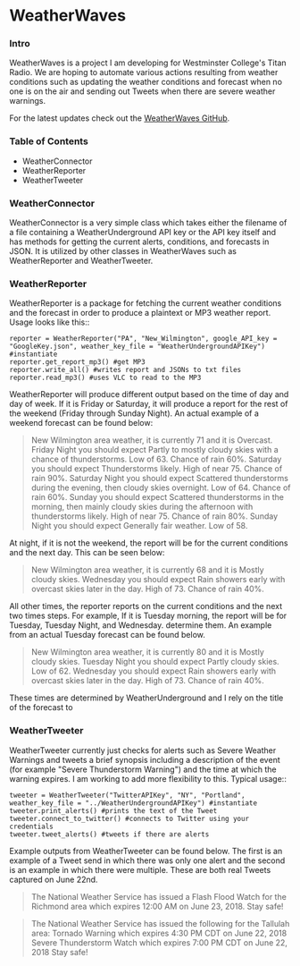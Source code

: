 # WeatherWaves

### Intro

WeatherWaves is a project I am developing for Westminster College's Titan Radio. We are hoping to automate various actions resulting from weather conditions such as updating the weather conditions and forecast when no one is on the air and sending out Tweets when there are severe weather warnings.

For the latest updates check out the [WeatherWaves GitHub](https://github.com/alexandermichels/WeatherWaves).


### Table of Contents
* WeatherConnector
* WeatherReporter
* WeatherTweeter

### WeatherConnector

WeatherConnector is a very simple class which takes either the filename of a file containing a WeatherUnderground API key or the API key itself and has methods for getting the current alerts, conditions, and forecasts in JSON. It is utilized by other classes in WeatherWaves such as WeatherReporter and WeatherTweeter.

### WeatherReporter

WeatherReporter is a package for fetching the current weather conditions and the forecast in order to produce a plaintext or MP3 weather report. Usage looks like this::

    reporter = WeatherReporter("PA", "New_Wilmington", google_API_key = "GoogleKey.json", weather_key_file = "WeatherUndergroundAPIKey") #instantiate
    reporter.get_report_mp3() #get MP3
    reporter.write_all() #writes report and JSONs to txt files
    reporter.read_mp3() #uses VLC to read to the MP3

WeatherReporter will produce different output based on the time of day and day of week. If it is Friday or Saturday, it will produce a report for the rest of the weekend (Friday through Sunday Night). An actual example of a weekend forecast can be found below:

> New Wilmington area weather, it is currently 71 and it is Overcast. Friday Night you should expect Partly to mostly cloudy skies with a chance of thunderstorms. Low of 63. Chance of rain 60%. Saturday you should expect Thunderstorms likely. High of near 75. Chance of rain 90%. Saturday Night you should expect Scattered thunderstorms during the evening, then cloudy skies overnight. Low of 64. Chance of rain 60%. Sunday you should expect Scattered thunderstorms in the morning, then mainly cloudy skies during the afternoon with thunderstorms likely. High of near 75. Chance of rain 80%. Sunday Night you should expect Generally fair weather. Low of 58.

At night, if it is not the weekend, the report will be for the current conditions and the next day. This can be seen below:

> New Wilmington area weather, it is currently 68 and it is Mostly cloudy skies. Wednesday you should expect Rain showers early with overcast skies later in the day. High of 73. Chance of rain 40%.

All other times, the reporter reports on the current conditions and the next two times steps. For example, If it is Tuesday morning, the report will be for Tuesday, Tuesday Night, and Wednesday. determine them. An example from an actual Tuesday forecast can be found below.

> New Wilmington area weather, it is currently 80 and it is Mostly cloudy skies. Tuesday Night you should expect Partly cloudy skies. Low of 62. Wednesday you should expect Rain showers early with overcast skies later in the day. High of 73. Chance of rain 40%.

These times are determined by WeatherUnderground and I rely on the title of the forecast to


### WeatherTweeter

WeatherTweeter currently just checks for alerts such as Severe Weather Warnings and tweets a brief synopsis including a description of the event (for example "Severe Thunderstorm Warning") and the time at which the warning expires. I am working to add more flexibility to this. Typical usage::

    tweeter = WeatherTweeter("TwitterAPIKey", "NY", "Portland", weather_key_file = "../WeatherUndergroundAPIKey") #instantiate
    tweeter.print_alerts() #prints the text of the Tweet
    tweeter.connect_to_twitter() #connects to Twitter using your credentials
    tweeter.tweet_alerts() #tweets if there are alerts

Example outputs from WeatherTweeter can be found below. The first is an example of a Tweet send in which there was only one alert and the second is an example in which there were multiple. These are both real Tweets captured on June 22nd.

> The National Weather Service has issued a Flash Flood Watch for the Richmond area which expires 12:00 AM on June 23, 2018. Stay safe!

> The National Weather Service has issued the following for the Tallulah area:
> Tornado Warning which expires 4:30 PM CDT on June 22, 2018
> Severe Thunderstorm Watch which expires 7:00 PM CDT on June 22, 2018
> Stay safe!

